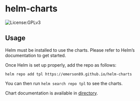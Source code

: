 # helm-charts

![License:GPLv3](https://img.shields.io/badge/License-GPLv3-informational?style=flat-square) 

## Usage
Helm must be installed to use the charts. Please refer to Helm’s documentation to get started.

Once Helm is set up properly, add the repo as follows:

```
helm repo add tpl https://emerson89.github.io/helm-charts
```
You can then run `helm search repo tpl` to see the charts.

Chart documentation is available in [directory](https://github.com/Emerson89/helm-charts).
